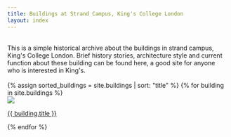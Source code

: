 ```yaml
---
title: Buildings at Strand Campus, King's College London
layout: index
---
```

 
 <br />
<div id= "introduction">
This is a simple historical archive about the buildings in strand campus, King's College London. Brief history stories, architecture style and current function about these building can be found here, a good site for anyone who is interested in King's.  
</div>
 <br />


<div id = "gallery">
  {% assign sorted_buildings = site.buildings | sort: "title" %}
{% for building in site.buildings %}
   <div class = "grid_cell">
      <a href = "{{ building.url | relative_url }}"><img src="{{ building.image-url1 }}" class="gallery_thumb"></a>
      <p class = "caption"><a href = "{{ building.url | relative_url }}">{{ building.title }}</a> </p>
    </div>
  {% endfor %}
</div>
